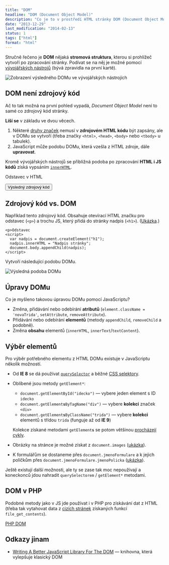 ```yaml
---
title: "DOM"
headline: "DOM (Document Object Model)"
description: "Co je to v prostředí HTML stránky DOM (Document Object Model) a jak se liší od zdrojového kódu."
date: "2013-12-29"
last_modification: "2014-02-13"
status: 1
tags: ["html"]
format: "html"
---
```


<p>Stručně řečeno je <b>DOM</b> nějaká <b>stromová struktura</b>, kterou si prohlížeč vytvoří po zpracování stránky. Podívat se na něj je možné pomocí <a href="/vyvojarske-nastroje">vývojářských nástrojů</a> (bývá zpravidla na první kartě).</p>

<p><img src="/files/jak-funguje-html/html-vysledek.png" alt="Zobrazení výsledného DOMu ve vývojářských nástrojích" class="border"></p>

<h2 id="zdrojovy-kod">DOM není zdrojový kód</h2>
<p>Ač to tak možná na první pohled vypadá, <i>Document Object Model</i> není to samé co zdrojový kód stránky.</p>

<p><b>Liší se</b> v základu ve dvou věcech.</p>

<ol>
  <li>Některé <a href="/html-znacky">druhy značek</a> nemusí v <b>zdrojovém HTML kódu</b> být zapsány, ale v DOMu se vytvoří (třeba značky <code>&lt;html></code>, <code>&lt;head></code>, <code>&lt;body></code> nebo <code>&lt;tbody></code> u tabulek).</li>
  
  <li>JavaScript může podobu DOMu, která vzešla z HTML zdroje, dále <b>upravovat</b>.</li>
</ol>

<p>Kromě vývojářských nástrojů se přibližná podoba po zpracování <b>HTML i JS kódů</b> získá vypsáním <a href="/innerhtml"><code>innerHTML</code></a>.</p>

<div class="live">
  <div>
    <script>document.write("<p>Odstavec vypsaný skriptem</p>");</script>
    <p>Odstavec v HTML
  </div>  
  <button onclick="alert(this.parentNode.getElementsByTagName('div')[0].innerHTML)">Výsledný zdrojový kód</button>
</div>


<h2 id="zdroj-vs-dom">Zdrojový kód vs. DOM</h2>

<p>Například tento zdrojový kód. Obsahuje otevírací HTML značku pro odstavec (<code>&lt;p></code>) a trochu JS, který přidá do stránky nadpis (<code>&lt;h1></code>). (<a href="https://kod.djpw.cz/utbb">Ukázka</a>.)</p>

<pre><code>&lt;p>Odstavec
&lt;script>
  var nadpis = document.createElement("h1");
  nadpis.innerHTML = "Nadpis stránky";
  document.body.appendChild(nadpis);
&lt;/script></code></pre>

<p>Vytvoří následující podobu DOMu.</p>

<p><img src="/files/dom/vysledny-dom.png" alt="Výsledná podoba DOMu" class="border"></p>

<h2 id="upravy">Úpravy DOMu</h2>
<p>Co je myšleno takovou úpravou DOMu pomocí JavaScriptu?</p>

<ul>
  <li>Změna, přidávání nebo odebírání <b>atributů</b> (<code>element.className = 'novaTrida'</code>, <code>setAttribute</code>, <code>removeAttribute</code>).</li>
  <li>Přidávání nebo odebírání <b>elementů</b> (metody <code>appendChild</code>, <code>removeChild</code> a podobně).</li>
  <li>Změna <b>obsahu</b> elementů (<code>innerHTML</code>, <code>innerText</code>/<code>textContent</code>).</li>
</ul>

<h2 id="vyber-elementu">Výběr elementů</h2>

<p>Pro výběr potřebného elementu z HTML DOMu existuje v JavaScriptu několik možností.</p>

<ul>
  <li><p>Od <b>IE 8</b> se dá používat <a href="/queryselector"><code>querySelector</code></a> a běžné <a href="/css-selektory">CSS selektory</a>.</p></li>
  <li><p>Oblíbené jsou metody <code>getElement*</code>:</p>
    <ul>
      <li><code>document.getElementById("idecko")</code> — vybere jeden element s ID <code>idecko</code></li>
      <li><code>document.getElement<b>s</b>ByTagName("div")</code> — vybere <b>kolekci</b> značek <code>&lt;div></code></li>
      <li><code>document.getElement<b>s</b>ByClassName("trida")</code> — vybere <b>kolekci</b> elementů s třídou <code>trida</code> (funguje až od <b>IE 9</b>)</li>
    </ul>
    <p>Kolekce získané metodami <code>getElement<b>s</b></code> se potom většinou <a href="/js-cykly">procházejí cykly</a>.</p>
  </li>
  <li><p>Obrázky na stránce je možné získat z <code>document.images</code> (<a href="https://kod.djpw.cz/vtbb">ukázka</a>).</p></li>
  <li><p>K formulářům se dostaneme přes <code>document.jmenoFormulare</code> a k jejich políčkům přes <code>document.jmenoFormulare.jmenoPolicka</code> (<a href="https://kod.djpw.cz/wtbb">ukázka</a>).</p></li>
</ul>

<p>Ještě existují další možnosti, ale ty se zase tak moc nepoužívají a koneckonců jdou nahradit <code>querySelectorem</code> / <code>getElement*</code> metodami.</p>

<h2 id="php">DOM v PHP</h2>

<p>Podobné metody jako v JS jde používat i v PHP pro získávání dat z HTML (třeba tak vytahovat data z <a href="/stazeni-stranky">cizích stránek</a> získaných funkcí <code>file_get_contents</code>).</p>

<p><a href="http://cz2.php.net/book.dom" class="button">PHP DOM</a></p>

<h2 id="odkazy">Odkazy jinam</h2>
<ul>
  <li><a href="http://coding.smashingmagazine.com/2014/01/13/better-javascript-library-for-the-dom/">Writing A Better JavaScript Library For The DOM</a> — knihovna, která vylepšuje klasický DOM</li>
</ul>